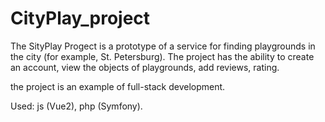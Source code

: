 # CityPlay_project

The SityPlay Progect is a prototype of a service for finding playgrounds in the city (for example, St. Petersburg). 
The project has the ability to create an account, view the objects of playgrounds, add reviews, rating.

the project is an example of full-stack development. 

Used: js (Vue2), php (Symfony).
